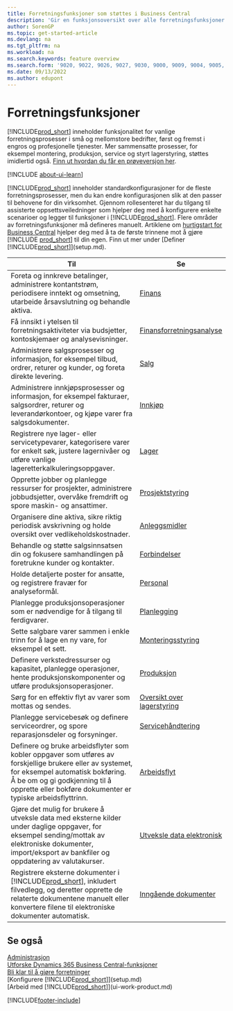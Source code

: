 ```yaml
---
title: Forretningsfunksjoner som støttes i Business Central
description: 'Gir en funksjonsoversikt over alle forretningsfunksjoner og avdelinger som støttes av moduler, for eksempel finans, lager og prosjektledelse.'
author: SorenGP
ms.topic: get-started-article
ms.devlang: na
ms.tgt_pltfrm: na
ms.workload: na
ms.search.keywords: feature overview
ms.search.form: '9020, 9022, 9026, 9027, 9030, 9000, 9009, 9004, 9005, 9024, 9006, 9007, 9010, 9016, 9017'
ms.date: 09/13/2022
ms.author: edupont
---
```

# <a name="business-functionality"></a><a name="business-functionality"></a><a name="business-functionality"></a>Forretningsfunksjoner

[!INCLUDE[prod_short](includes/prod_short.md)] inneholder funksjonalitet for vanlige forretningsprosesser i små og mellomstore bedrifter, først og fremst i engros og profesjonelle tjenester. Mer sammensatte prosesser, for eksempel montering, produksjon, service og styrt lagerstyring, støttes imidlertid også. [Finn ut hvordan du får en prøveversjon her](trial-signup.md).  

[!INCLUDE [about-ui-learn](includes/about-ui-learn.md)]

[!INCLUDE[prod_short](includes/prod_short.md)] inneholder standardkonfigurasjoner for de fleste forretningsprosesser, men du kan endre konfigurasjonen slik at den passer til behovene for din virksomhet. Gjennom rollesenteret har du tilgang til assisterte oppsettsveiledninger som hjelper deg med å konfigurere enkelte scenarioer og legger til funksjoner i [!INCLUDE[prod_short](includes/prod_short.md)]. Flere områder av forretningsfunksjoner må defineres manuelt. Artiklene om [hurtigstart for Business Central](quick-start-business-central.md) hjelper deg med å ta de første trinnene mot å gjøre [!INCLUDE [prod_short](includes/prod_short.md)] til din egen. Finn ut mer under [Definer [!INCLUDE[prod_short](includes/prod_short.md)]](setup.md).

| Til | Se |
| --- | --- |
|Foreta og innkreve betalinger, administrere kontantstrøm, periodisere inntekt og omsetning, utarbeide årsavslutning og behandle aktiva.|[Finans](finance.md)|
|Få innsikt i ytelsen til forretningsaktiviteter via budsjetter, kontoskjemaer og analysevisninger.|[Finansforretningsanalyse](bi.md)|
|Administrere salgsprosesser og informasjon, for eksempel tilbud, ordrer, returer og kunder, og foreta direkte levering.|[Salg](sales-manage-sales.md)|
|Administrere innkjøpsprosesser og informasjon, for eksempel fakturaer, salgsordrer, returer og leverandørkontoer, og kjøpe varer fra salgsdokumenter. |[Innkjøp](purchasing-manage-purchasing.md)|
|Registrere nye lager- eller servicetypevarer, kategorisere varer for enkelt søk, justere lagernivåer og utføre vanlige lageretterkalkuleringsoppgaver.|[Lager](inventory-manage-inventory.md)|
|Opprette jobber og planlegge ressurser for prosjekter, administrere jobbudsjetter, overvåke fremdrift og spore maskin- og ansattimer.|[Prosjektstyring](projects-manage-projects.md)|
|Organisere dine aktiva, sikre riktig periodisk avskrivning og holde oversikt over vedlikeholdskostnader.|[Anleggsmidler](fa-manage.md)|
|Behandle og støtte salgsinnsatsen din og fokusere samhandlingen på foretrukne kunder og kontakter.|[Forbindelser](marketing-relationship-management.md)|
|Holde detaljerte poster for ansatte, og registrere fravær for analyseformål. |[Personal](hr-manage-human-resources.md)|
|Planlegge produksjonsoperasjoner som er nødvendige for å tilgang til ferdigvarer.|[Planlegging](production-planning.md)|
|Sette salgbare varer sammen i enkle trinn for å lage en ny vare, for eksempel et sett.|[Monteringsstyring](assembly-assemble-items.md)|
|Definere verkstedressurser og kapasitet, planlegge operasjoner, hente produksjonskomponenter og utføre produksjonsoperasjoner.|[Produksjon](production-manage-manufacturing.md)|
|Sørg for en effektiv flyt av varer som mottas og sendes.|[Oversikt over lagerstyring](design-details-warehouse-management.md)|
|Planlegge servicebesøk og definere serviceordrer, og spore reparasjonsdeler og forsyninger.|[Servicehåndtering](service-service.md)|
|Definere og bruke arbeidsflyter som kobler oppgaver som utføres av forskjellige brukere eller av systemet, for eksempel automatisk bokføring. Å be om og gi godkjenning til å opprette eller bokføre dokumenter er typiske arbeidsflyttrinn.|[Arbeidsflyt](across-workflow.md)|
|Gjøre det mulig for brukere å utveksle data med eksterne kilder under daglige oppgaver, for eksempel sending/mottak av elektroniske dokumenter, import/eksport av bankfiler og oppdatering av valutakurser.|[Utveksle data elektronisk](across-data-exchange.md)|
|Registrere eksterne dokumenter i [!INCLUDE[prod_short](includes/prod_short.md)], inkludert filvedlegg, og deretter opprette de relaterte dokumentene manuelt eller konvertere filene til elektroniske dokumenter automatisk.|[Inngående dokumenter](across-income-documents.md)|

## <a name="see-also"></a><a name="see-also"></a><a name="see-also"></a>Se også

[Administrasjon](admin-setup-and-administration.md)    
[Utforske Dynamics 365 Business Central-funksjoner](https://dynamics.microsoft.com/business-central/capabilities/)  
[Bli klar til å gjøre forretninger](ui-get-ready-business.md)  
[Konfigurere [!INCLUDE[prod_short](includes/prod_short.md)]](setup.md)   
[Arbeid med [!INCLUDE[prod_short](includes/prod_short.md)]](ui-work-product.md)   

[!INCLUDE[footer-include](includes/footer-banner.md)]
